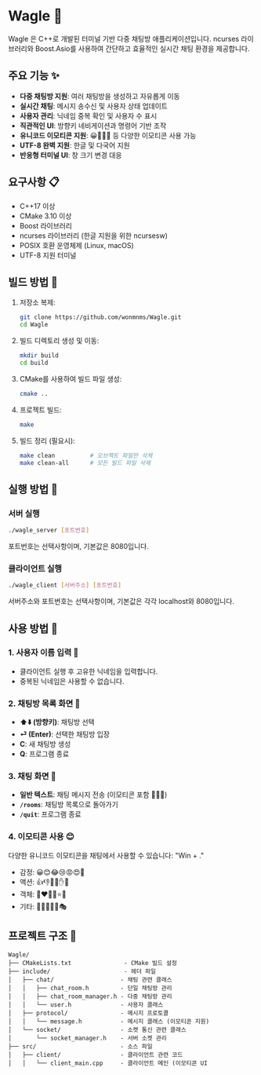 # Wagle 💬

Wagle 은 C++로 개발된 터미널 기반 다중 채팅방 애플리케이션입니다. ncurses 라이브러리와 Boost.Asio를 사용하여 간단하고 효율적인 실시간 채팅 환경을 제공합니다.

## 주요 기능 ✨

- **다중 채팅방 지원**: 여러 채팅방을 생성하고 자유롭게 이동
- **실시간 채팅**: 메시지 송수신 및 사용자 상태 업데이트
- **사용자 관리**: 닉네임 중복 확인 및 사용자 수 표시
- **직관적인 UI**: 방향키 네비게이션과 명령어 기반 조작
- **유니코드 이모티콘 지원**: 😀🎉💬👥 등 다양한 이모티콘 사용 가능
- **UTF-8 완벽 지원**: 한글 및 다국어 지원
- **반응형 터미널 UI**: 창 크기 변경 대응

## 요구사항 📋

- C++17 이상
- CMake 3.10 이상
- Boost 라이브러리
- ncurses 라이브러리 (한글 지원을 위한 ncursesw)
- POSIX 호환 운영체제 (Linux, macOS)
- UTF-8 지원 터미널

## 빌드 방법 🔨

1. 저장소 복제:
   ```bash
   git clone https://github.com/wonmnms/Wagle.git
   cd Wagle
   ```

2. 빌드 디렉토리 생성 및 이동:
   ```bash
   mkdir build
   cd build
   ```

3. CMake를 사용하여 빌드 파일 생성:
   ```bash
   cmake ..
   ```

4. 프로젝트 빌드:
   ```bash
   make
   ```

5. 빌드 정리 (필요시):
   ```bash
   make clean          # 오브젝트 파일만 삭제
   make clean-all      # 모든 빌드 파일 삭제
   ```

## 실행 방법 🚀

### 서버 실행
```bash
./wagle_server [포트번호]
```
포트번호는 선택사항이며, 기본값은 8080입니다.

### 클라이언트 실행
```bash
./wagle_client [서버주소] [포트번호]
```
서버주소와 포트번호는 선택사항이며, 기본값은 각각 localhost와 8080입니다.

## 사용 방법 📖

### 1. 사용자 이름 입력 👤
- 클라이언트 실행 후 고유한 닉네임을 입력합니다.
- 중복된 닉네임은 사용할 수 없습니다.

### 2. 채팅방 목록 화면 💬
- **⬆️⬇️ (방향키)**: 채팅방 선택
- **⏎ (Enter)**: 선택한 채팅방 입장
- **C**: 새 채팅방 생성
- **Q**: 프로그램 종료

### 3. 채팅 화면 💭
- **일반 텍스트**: 채팅 메시지 전송 (이모티콘 포함 🎉😊💖)
- **`/rooms`**: 채팅방 목록으로 돌아가기
- **`/quit`**: 프로그램 종료

### 4. 이모티콘 사용 😊
다양한 유니코드 이모티콘을 채팅에서 사용할 수 있습니다: "Win + ."
- 감정: 😀😊😂😢😡😍🤔
- 액션: 👍👎👏🙌✋🤝
- 객체: 💖❤️💯🔥⭐🎉
- 기타: 🚀🌟💫🎯🎪🎭

## 프로젝트 구조 📁

```
Wagle/
├── CMakeLists.txt               - CMake 빌드 설정
├── include/                     - 헤더 파일
│   ├── chat/                   - 채팅 관련 클래스
│   │   ├── chat_room.h         - 단일 채팅방 관리
│   │   ├── chat_room_manager.h - 다중 채팅방 관리
│   │   └── user.h              - 사용자 클래스
│   ├── protocol/               - 메시지 프로토콜
│   │   └── message.h           - 메시지 클래스 (이모티콘 지원)
│   └── socket/                 - 소켓 통신 관련 클래스
│       └── socket_manager.h    - 서버 소켓 관리
├── src/                        - 소스 파일
│   ├── client/                 - 클라이언트 관련 코드
│   │   └── client_main.cpp     - 클라이언트 메인 (이모티콘 UI